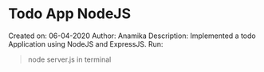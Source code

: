 # Todo App NodeJS
Created on: 06-04-2020
Author: Anamika
Description: Implemented a todo Application using NodeJS and ExpressJS. 
Run:
  >node server.js in terminal
